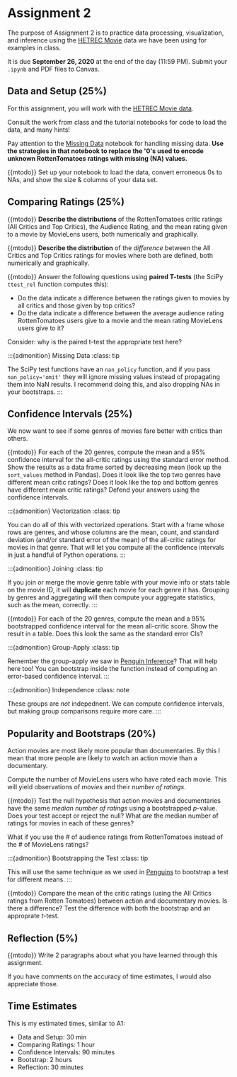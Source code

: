 # Assignment 2

The purpose of Assignment 2 is to practice data processing, visualization, and
inference using the [HETREC Movie](https://grouplens.org/datasets/hetrec-2011/)
data we have been using for examples in class.

It is due **September 26, 2020** at the end of the day (11:59 PM). Submit your `.ipynb` and PDF files to Canvas.

## Data and Setup (25%)

For this assignment, you will work with the [HETREC Movie data](https://grouplens.org/datasets/hetrec-2011/).

Consult the work from class and the tutorial notebooks for code to load the data, and many hints!

Pay attention to the [Missing Data](../../resources/tutorials/MissingData.ipynb) notebook for handling missing data.
**Use the strategies in that notebook to replace the '0's used to encode unknown RottenTomatoes ratings with missing (NA) values.**

{{mtodo}} Set up your notebook to load the data, convert erroneous 0s to NAs, and show the size & columns of your data set.

## Comparing Ratings (25%)

{{mtodo}} **Describe the distributions** of the RottenTomatoes critic ratings (All Critics and Top Critics), the Audience Rating, and the mean rating given to a movie by MovieLens users, both numerically and graphically.

{{mtodo}} **Describe the distribution** of the *difference* between the All Critics and Top Critics ratings for movies where both are defined, both numerically and graphically.

{{mtodo}} Answer the following questions using **paired T-tests** (the SciPy `ttest_rel` function computes this):

- Do the data indicate a difference between the ratings given to movies by all critics and those given by top critics?
- Do the data indicate a difference between the average audience rating RottenTomatoes users give to a movie and the mean rating MovieLens users give to it?

Consider: why is the paired t-test the appropriate test here?

:::{admonition} Missing Data
:class: tip

The SciPy test functions have an `nan_policy` function, and if you pass `nan_policy='omit'` they will ignore missing values instead of propagating them into NaN results.  I recommend doing this, and also dropping NAs in your bootstraps.
:::

## Confidence Intervals (25%)

We now want to see if some genres of movies fare better with critics than others.

{{mtodo}} For each of the 20 genres, compute the mean and a 95% confidence interval for the all-critic ratings using the standard error method.
Show the results as a data frame sorted by decreasing mean (look up the `sort_values` method in Pandas).
Does it look like the top two genres have different mean critic ratings? Does it look like the top and bottom genres have different mean critic ratings?
Defend your answers using the confidence intervals.

:::{admonition} Vectorization
:class: tip

You can do all of this with vectorized operations. Start with a frame whose rows are genres, and whose columns are the mean, count, and standard deviation (and/or standard error of the mean) of the all-critic ratings for movies in that genre.  That will let you compute all the confidence intervals in just a handful of Python operations.
:::

:::{admonition} Joining
:class: tip

If you join or merge the movie genre table with your movie info or stats table on the movie ID, it will **duplicate** each movie for each genre it has.  Grouping by genres and aggregating will then compute your aggregate statistics, such as the mean, correctly.
:::

{{mtodo}} For each of the 20 genres, compute the mean and a 95% bootstrapped confidence interval for the mean all-critic score.
Show the result in a table.  Does this look the same as the standard error CIs?

:::{admonition} Group-Apply
:class: tip

Remember the group-apply we saw in [Penguin Inference](../../resources/tutorials/PenguinSamples.ipynb)?  That will help here too!  You can bootstrap inside the function instead of computing an error-based confidence interval.
:::

:::{admonition} Independence
:class: note

These groups are *not* indepednent. We can compute confidence intervals, but making group comparisons require more care.
:::

## Popularity and Bootstraps (20%)

Action movies are most likely more popular than documentaries.  By this I mean that more people are likely to watch an action movie than a documentary.

Compute the number of MovieLens users who have rated each movie.  This will yield observations of *movies* and their *number of ratings*.

{{mtodo}} Test the null hypothesis that action movies and documentaries have the same *median number of ratings* using a bootstrapped *p*-value.  Does your test accept or reject the null? What *are* the median number of ratings for movies in each of these genres?

What if you use the # of audience ratings from RottenTomatoes instead of the # of MovieLens ratings?

:::{admonition} Bootstrapping the Test
:class: tip

This will use the same technique as we used in [Penguins](../../resources/tutorials/PenguinSamples.ipynb) to bootstrap a test for different means.
:::

{{mtodo}} Compare the mean of the critic ratings (using the All Critics ratings from Rotten Tomatoes) between action and documentary movies. Is there a difference? Test the difference with both the bootstrap and an approprate *t*-test.

## Reflection (5%)

{{mtodo}} Write 2 paragraphs about what you have learned through this assignment.

If you have comments on the accuracy of time estimates, I would also appreciate those.

## Time Estimates

This is my estimated times, similar to A1:

- Data and Setup: 30 min
- Comparing Ratings: 1 hour
- Confidence Intervals: 90 minutes
- Bootstrap: 2 hours
- Reflection: 30 minutes

